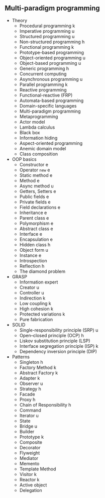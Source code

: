 ## Multi-paradigm programming

- Theory
  - Procedural programming k
  - Imperative programming u
  - Structured programming u
  - Non-structured programming h
  - Functional programming k
  - Prototype-based programming
  - Object-oriented programming u
  - Object-based programming u
  - Generic programming h
  - Concurrent computing
  - Asynchronous programming u
  - Parallel programming k
  - Reactive programming
  - Functional-reactive (FRP)
  - Automata-based programming
  - Domain-specific languages
  - Multi-paradigm programming
  - Metaprogramming
  - Actor model
  - Lambda calculus
  - Black box
  - Information hiding
  - Aspect-oriented programming
  - Anemic domain model
  - Class composition
- OOP basics
  - Constructor e
  - Operator `new` e
  - Static method e
  - Method e
  - Async method u
  - Getters, Setters e
  - Public fields e
  - Private fields e
  - Field declarations e
  - Inheritance e
  - Parent class e
  - Polymorphism e
  - Abstract class e
  - Interface e
  - Encapsulation e
  - Hidden class h
  - Object form u
  - Instance e
  - Introspection 
  - Reflection h
  - The diamond problem
- GRASP
  - Information expert
  - Creator u
  - Controller u
  - Indirection k
  - Low coupling k
  - High cohesion k
  - Protected variations k
  - Pure fabrication
- SOLID
  - Single-responsibility principle (SRP) u
  - Open–closed principle (OCP) h
  - Liskov substitution principle (LSP)
  - Interface segregation principle (ISP) k
  - Dependency inversion principle (DIP)
- Patterns
  - Singleton h
  - Factory Method k
  - Abstract Factory k
  - Adapter k
  - Observer u
  - Strategy h
  - Facade
  - Proxy h
  - Chain of Responsibility h
  - Command
  - Iterator u
  - State
  - Bridge u
  - Builder 
  - Prototype k
  - Composite
  - Decorator
  - Flyweight
  - Mediator
  - Memento
  - Template Method
  - Visitor k
  - Reactor k
  - Active object
  - Delegation
